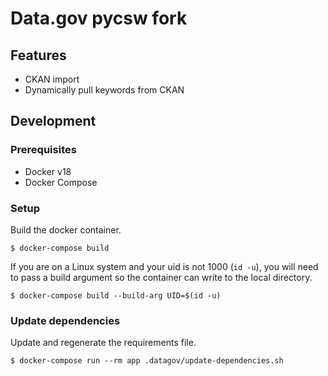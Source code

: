 # Data.gov pycsw fork


## Features

- CKAN import
- Dynamically pull keywords from CKAN


## Development


### Prerequisites

- Docker v18
- Docker Compose


### Setup

Build the docker container.

    $ docker-compose build

If you are on a Linux system and your uid is not 1000 (`id -u`), you will need
to pass a build argument so the container can write to the local directory.

    $ docker-compose build --build-arg UID=$(id -u)


### Update dependencies

Update and regenerate the requirements file.

    $ docker-compose run --rm app .datagov/update-dependencies.sh
